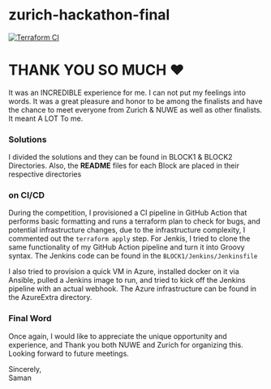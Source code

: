 # zurich-hackathon-final
[![Terraform CI](https://github.com/samanxsy/zurich-hackathon-final/actions/workflows/tfcicd.yml/badge.svg)](https://github.com/samanxsy/zurich-hackathon-final/actions/workflows/tfcicd.yml)


# THANK YOU SO MUCH ❤️
It was an INCREDIBLE experience for me. I can not put my feelings into words. It was a great pleasure and honor to be among the finalists and have the chance to meet everyone from Zurich & NUWE as well as other finalists. It meant A LOT To me.


### Solutions
I divided the solutions and they can be found in BLOCK1 & BLOCK2 Directories. Also, the **README** files for each Block are placed in their respective directories

### on CI/CD
During the competition, I provisioned a CI pipeline in GitHub Action that performs basic formatting and runs a terraform plan to check for bugs, and potential infrastructure changes, due to the infrastructure complexity, I commented out the `terraform apply` step. For Jenkis, I tried to clone the same functionality of my GitHub Action pipeline and turn it into Groovy syntax. The Jenkins code can be found in the `BLOCK1/Jenkins/Jenkinsfile`

I also tried to provision a quick VM in Azure, installed docker on it via Ansible, pulled a Jenkins image to run, and tried to kick off the Jenkins pipeline with an actual webhook. The Azure infrastructure can be found in the AzureExtra directory.


### Final Word
Once again, I would like to appreciate the unique opportunity and experience, and Thank you both NUWE and Zurich for organizing this. Looking forward to future meetings.  

Sincerely,  
Saman

